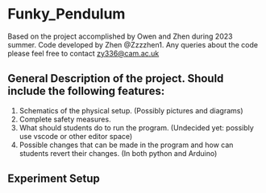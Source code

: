 # Funky_Pendulum
Based on the project accomplished by Owen and Zhen during 2023 summer. Code developed by Zhen @Zzzzhen1. 
Any queries about the code please feel free to contact zy336@cam.ac.uk

## General Description of the project. Should include the following features:

1. Schematics of the physical setup. (Possibly pictures and diagrams)
2. Complete safety measures.
3. What should students do to run the program. (Undecided yet: possibly use vscode or other editor space)
4. Possible changes that can be made in the program and how can students revert their changes. (In both python and Arduino)

## Experiment Setup
